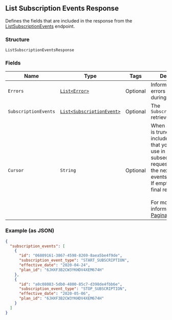 ## List Subscription Events Response

Defines the fields that are included in the response from the
[ListSubscriptionEvents](#endpoint-subscriptions-listsubscriptionevents)
endpoint.

### Structure

`ListSubscriptionEventsResponse`

### Fields

| Name | Type | Tags | Description |
|  --- | --- | --- | --- |
| `Errors` | [`List<Error>`](/doc/models/error.md) | Optional | Information about errors encountered during the request. |
| `SubscriptionEvents` | [`List<SubscriptionEvent>`](/doc/models/subscription-event.md) | Optional | The `SubscriptionEvents` retrieved. |
| `Cursor` | `String` | Optional | When a response is truncated, it includes a cursor that you can <br>use in a subsequent request to fetch the next set of events. <br>If empty, this is the final response.<br><br>For more information, see [Pagination](https://developer.squareup.com/docs/docs/working-with-apis/pagination). |

### Example (as JSON)

```json
{
  "subscription_events": [
    {
      "id": "06809161-3867-4598-8269-8aea5be4f9de",
      "subscription_event_type": "START_SUBSCRIPTION",
      "effective_date": "2020-04-24",
      "plan_id": "6JHXF3B2CW3YKHDV4XEM674H"
    },
    {
      "id": "a0c08083-5db0-4800-85c7-d398de4fbb6e",
      "subscription_event_type": "STOP_SUBSCRIPTION",
      "effective_date": "2020-05-06",
      "plan_id": "6JHXF3B2CW3YKHDV4XEM674H"
    }
  ]
}
```

